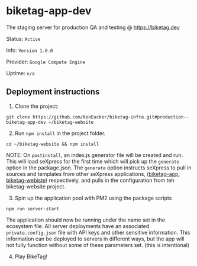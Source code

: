 # biketag-app-dev
The staging server for production QA and testing @ https://biketag.dev

Status: `Active`

Info: `Version 1.0.0`

Provider: `Google Compute Engine`

Uptime: `n/a`

## Deployment instructions

1) Clone the project:

`git clone https://github.com/KenEucker/biketag-infra.git#production--biketag-app-dev ~/biketag-website`

2) Run `npm install` in the project folder.

`cd ~/biketag-website && npm install`

NOTE: On `postinstall`, an index.js generator file will be created and run. This will load seXpress for the first time which will pick up the `generate` option in the package.json. The `generate` option instructs seXpress to pull in sources and templates from other seXpress applications, ([biketag-app](https://github.com/biketagorg/biketag-app), [biketag-webiste](https://github.com/biketagorg/biketag-webiste)) respectively, and pulls in the configuration from teh biketag-website project.

3) Spin up the application pool with PM2 using the package scripts

`npm run server-start`

The application should now be running under the name set in the ecosystem file. All server deployments have an associated `private.config.json` file with API keys and other sensitive information. This information can be deployed to servers in different ways, but the app will not fully function without some of these parameters set. (this is intentional)

4) Play BikeTag!
